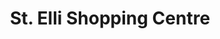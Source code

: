 ---
title: "St. Elli Shopping Centre"
url: /llanelli/st-elli-shopping-centre/
shop: Einkaufszentrum
---